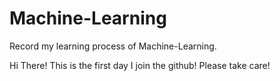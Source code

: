 # Machine-Learning
Record my learning process of Machine-Learning.

Hi There! This is the first day I join the github! Please take care!

